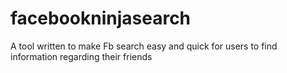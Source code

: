 # facebookninjasearch
A tool written to make Fb  search easy and quick for users to find information regarding their friends 
